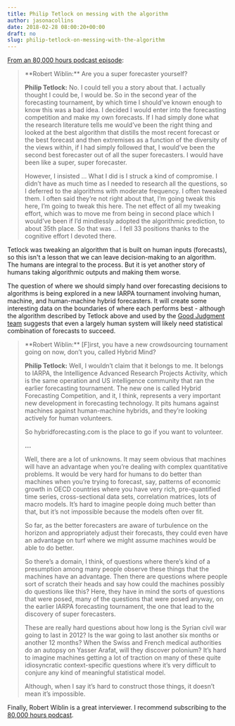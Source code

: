 ```yaml
---
title: Philip Tetlock on messing with the algorithm
author: jasonacollins
date: 2018-02-28 08:00:20+00:00
draft: no
slug: philip-tetlock-on-messing-with-the-algorithm
---
```


[From an 80,000 hours podcast episode](https://80000hours.org/2017/11/prof-tetlock-predicting-the-future/):


<blockquote>**Robert Wiblin:** Are you a super forecaster yourself?

**Philip Tetlock:** No. I could tell you a story about that. I actually thought I could be, I would be. So in the second year of the forecasting tournament, by which time I should’ve known enough to know this was a bad idea. I decided I would enter into the forecasting competition and make my own forecasts. If I had simply done what the research literature tells me would’ve been the right thing and looked at the best algorithm that distills the most recent forecast or the best forecast and then extremises as a function of the diversity of the views within, if I had simply followed that, I would’ve been the second best forecaster out of all the super forecasters. I would have been like a super, super forecaster.

However, I insisted … What I did is I struck a kind of compromise. I didn’t have as much time as I needed to research all the questions, so I deferred to the algorithms with moderate frequency. I often tweaked them. I often said they’re not right about that, I’m going tweak this here, I’m going to tweak this here. The net effect of all my tweaking effort, which was to move me from being in second place which I would’ve been if I’d mindlessly adopted the algorithmic prediction, to about 35th place. So that was … I fell 33 positions thanks to the cognitive effort I devoted there.</blockquote>


Tetlock was tweaking an algorithm that is built on human inputs (forecasts), so this isn't a lesson that we can leave decision-making to an algorithm. The humans are integral to the process. But it is yet another story of humans taking algorithmic outputs and making them worse.

The question of where we should simply hand over forecasting decisions to algorithms is being explored in a new IARPA tournament involving human, machine, and human-machine hybrid forecasters. It will create some interesting data on the boundaries of where each performs best - although the algorithm described by Tetlock above and used by the [Good Judgment team](https://www.gjopen.com/) suggests that even a largely human system will likely need statistical combination of forecasts to succeed.


<blockquote>**Robert Wiblin:** [F]irst, you have a new crowdsourcing tournament going on now, don’t you, called Hybrid Mind?

**Philip Tetlock:** Well, I wouldn’t claim that it belongs to me. It belongs to IARPA, the Intelligence Advanced Research Projects Activity, which is the same operation and US intelligence community that ran the earlier forecasting tournament. The new one is called Hybrid Forecasting Competition, and it, I think, represents a very important new development in forecasting technology. It pits humans against machines against human-machine hybrids, and they’re looking actively for human volunteers.

So hybridforecasting.com is the place to go if you want to volunteer.

**...**

Well, there are a lot of unknowns. It may seem obvious that machines will have an advantage when you’re dealing with complex quantitative problems. It would be very hard for humans to do better than machines when you’re trying to forecast, say, patterns of economic growth in OECD countries where you have very rich, pre-quantified time series, cross-sectional data sets, correlation matrices, lots of macro models. It’s hard to imagine people doing much better than that, but it’s not impossible because the models often over fit.

So far, as the better forecasters are aware of turbulence on the horizon and appropriately adjust their forecasts, they could even have an advantage on turf where we might assume machines would be able to do better.

So there’s a domain, I think, of questions where there’s kind of a presumption among many people observe these things that the machines have an advantage. Then there are questions where people sort of scratch their heads and say how could the machines possibly do questions like this? Here, they have in mind the sorts of questions that were posed, many of the questions that were posed anyway, on the earlier IARPA forecasting tournament, the one that lead to the discovery of super forecasters.

These are really hard questions about how long is the Syrian civil war going to last in 2012? Is the war going to last another six months or another 12 months? When the Swiss and French medical authorities do an autopsy on Yasser Arafat, will they discover polonium? It’s hard to imagine machines getting a lot of traction on many of these quite idiosyncratic context-specific questions where it’s very difficult to conjure any kind of meaningful statistical model.

Although, when I say it’s hard to construct those things, it doesn’t mean it’s impossible.</blockquote>


Finally, Robert Wiblin is a great interviewer. I recommend subscribing to the [80,000 hours podcast](https://soundcloud.com/80000-hours).

